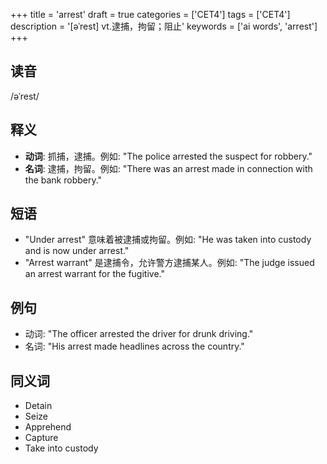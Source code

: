 +++
title = 'arrest'
draft = true
categories = ['CET4']
tags = ['CET4']
description = '[əˈrest] vt.逮捕，拘留；阻止'
keywords = ['ai words', 'arrest']
+++

## 读音
/əˈrest/

## 释义
- **动词**: 抓捕，逮捕。例如: "The police arrested the suspect for robbery."
- **名词**: 逮捕，拘留。例如: "There was an arrest made in connection with the bank robbery."

## 短语
- "Under arrest" 意味着被逮捕或拘留。例如: "He was taken into custody and is now under arrest."
- "Arrest warrant" 是逮捕令，允许警方逮捕某人。例如: "The judge issued an arrest warrant for the fugitive."

## 例句
- 动词: "The officer arrested the driver for drunk driving."
- 名词: "His arrest made headlines across the country."

## 同义词
- Detain
- Seize
- Apprehend
- Capture
- Take into custody
